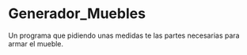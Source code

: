 # Generador_Muebles
Un programa que pidiendo unas medidas te las partes necesarias para armar el mueble.
